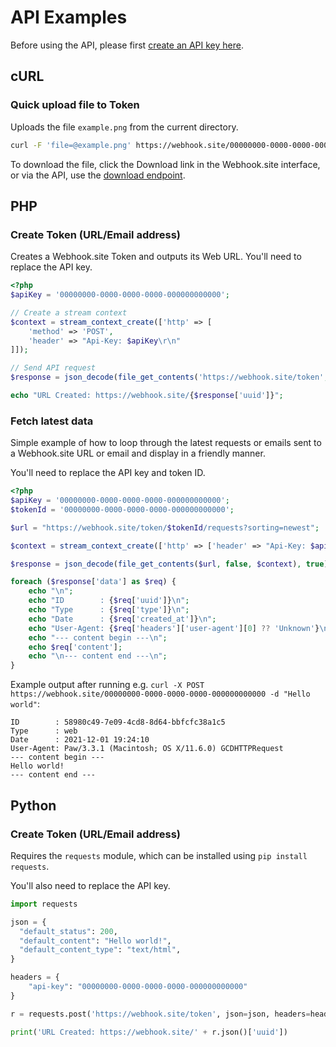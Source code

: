 # API Examples

Before using the API, please first [create an API key here](https://webhook.site/api-keys).

## cURL

### Quick upload file to Token

Uploads the file `example.png` from the current directory.

```bash
curl -F 'file=@example.png' https://webhook.site/00000000-0000-0000-0000-000000000000
```

To download the file, click the Download link in the Webhook.site interface, or via the API, use the [download endpoint](/api/tokens.html#download-request-file).

## PHP

### Create Token (URL/Email address)

Creates a Webhook.site Token and outputs its Web URL. You'll need to replace the API key.

```php
<?php
$apiKey = '00000000-0000-0000-0000-000000000000';

// Create a stream context
$context = stream_context_create(['http' => [
	'method' => 'POST',
	'header' => "Api-Key: $apiKey\r\n"
]]);

// Send API request
$response = json_decode(file_get_contents('https://webhook.site/token', false, $context), true);

echo "URL Created: https://webhook.site/{$response['uuid']}";
```

### Fetch latest data

Simple example of how to loop through the latest requests or emails sent to a Webhook.site URL or email and display in a friendly manner. 

You'll need to replace the API key and token ID. 

```php
<?php
$apiKey = '00000000-0000-0000-0000-000000000000';
$tokenId = '00000000-0000-0000-0000-000000000000';

$url = "https://webhook.site/token/$tokenId/requests?sorting=newest";

$context = stream_context_create(['http' => ['header' => "Api-Key: $apiKey\r\n"]]);

$response = json_decode(file_get_contents($url, false, $context), true);

foreach ($response['data'] as $req) {
	echo "\n";
	echo "ID        : {$req['uuid']}\n";
	echo "Type      : {$req['type']}\n";
	echo "Date      : {$req['created_at']}\n";
	echo "User-Agent: {$req['headers']['user-agent'][0] ?? 'Unknown'}\n";
	echo "--- content begin ---\n";
	echo $req['content'];
	echo "\n--- content end ---\n";
}

```

Example output after running e.g. `curl -X POST https://webhook.site/00000000-0000-0000-0000-000000000000 -d "Hello world"`:

```text
ID        : 58980c49-7e09-4cd8-8d64-bbfcfc38a1c5
Type      : web
Date      : 2021-12-01 19:24:10
User-Agent: Paw/3.3.1 (Macintosh; OS X/11.6.0) GCDHTTPRequest
--- content begin ---
Hello world!
--- content end ---
```

## Python

### Create Token (URL/Email address)

Requires the `requests` module, which can be installed using `pip install requests`. 

You'll also need to replace the API key. 

```python
import requests

json = {
  "default_status": 200,
  "default_content": "Hello world!",
  "default_content_type": "text/html",
}

headers = {
    "api-key": "00000000-0000-0000-0000-000000000000"
}

r = requests.post('https://webhook.site/token', json=json, headers=headers)

print('URL Created: https://webhook.site/' + r.json()['uuid'])
```